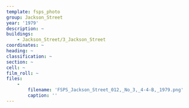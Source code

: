 ```yaml
---
template: fsps_photo
group: Jackson_Street
year: '1979'
description: ~
buildings:
    - Jackson_Street/3_Jackson_Street
coordinates: ~
heading: ~
classification: ~
section: ~
cell: ~
film_roll: ~
files:
    -
        filename: 'FSPS_Jackson_Street_012,_No_3,_4-4-B,_1979.png'
        caption: ''
---
```

